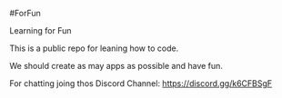 #ForFun

Learning for Fun

This is a public repo for leaning how to code.

We should create as may apps as possible and have fun.

For chatting joing thos Discord Channel: https://discord.gg/k6CFBSgF
